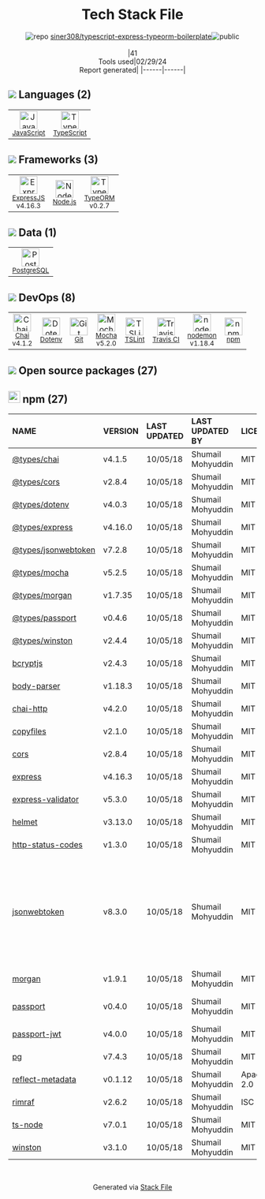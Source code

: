 <!--
&lt;--- Readme.md Snippet without images Start ---&gt;
## Tech Stack
siner308/typescript-express-typeorm-boilerplate is built on the following main stack:

- [JavaScript](https://developer.mozilla.org/en-US/docs/Web/JavaScript) – Languages
- [TypeScript](http://www.typescriptlang.org) – Languages
- [ExpressJS](http://expressjs.com/) – Microframeworks (Backend)
- [Node.js](http://nodejs.org/) – Frameworks (Full Stack)
- [TypeORM](https://typeorm.io/) – Microframeworks (Backend)
- [PostgreSQL](http://www.postgresql.org/) – Databases
- [Chai](http://chaijs.com/) – Javascript Testing Framework
- [Mocha](http://mochajs.org/) – Javascript Testing Framework
- [TSLint](https://github.com/palantir/tslint) – Code Review
- [Travis CI](http://travis-ci.com/) – Continuous Integration
- [nodemon](http://nodemon.io/) – node.js Application Monitoring

Full tech stack [here](/techstack.md)

&lt;--- Readme.md Snippet without images End ---&gt;

&lt;--- Readme.md Snippet with images Start ---&gt;
## Tech Stack
siner308/typescript-express-typeorm-boilerplate is built on the following main stack:

- <img width='25' height='25' src='https://img.stackshare.io/service/1209/javascript.jpeg' alt='JavaScript'/> [JavaScript](https://developer.mozilla.org/en-US/docs/Web/JavaScript) – Languages
- <img width='25' height='25' src='https://img.stackshare.io/service/1612/bynNY5dJ.jpg' alt='TypeScript'/> [TypeScript](http://www.typescriptlang.org) – Languages
- <img width='25' height='25' src='https://img.stackshare.io/service/1163/hashtag.png' alt='ExpressJS'/> [ExpressJS](http://expressjs.com/) – Microframeworks (Backend)
- <img width='25' height='25' src='https://img.stackshare.io/service/1011/n1JRsFeB_400x400.png' alt='Node.js'/> [Node.js](http://nodejs.org/) – Frameworks (Full Stack)
- <img width='25' height='25' src='https://img.stackshare.io/service/7419/20165699.png' alt='TypeORM'/> [TypeORM](https://typeorm.io/) – Microframeworks (Backend)
- <img width='25' height='25' src='https://img.stackshare.io/service/1028/ASOhU5xJ.png' alt='PostgreSQL'/> [PostgreSQL](http://www.postgresql.org/) – Databases
- <img width='25' height='25' src='https://img.stackshare.io/service/1725/chai.png' alt='Chai'/> [Chai](http://chaijs.com/) – Javascript Testing Framework
- <img width='25' height='25' src='https://img.stackshare.io/service/832/mocha.png' alt='Mocha'/> [Mocha](http://mochajs.org/) – Javascript Testing Framework
- <img width='25' height='25' src='https://img.stackshare.io/service/5561/303157.png' alt='TSLint'/> [TSLint](https://github.com/palantir/tslint) – Code Review
- <img width='25' height='25' src='https://img.stackshare.io/service/460/Lu6cGu0z_400x400.png' alt='Travis CI'/> [Travis CI](http://travis-ci.com/) – Continuous Integration
- <img width='25' height='25' src='https://img.stackshare.io/service/5577/preview.png' alt='nodemon'/> [nodemon](http://nodemon.io/) – node.js Application Monitoring

Full tech stack [here](/techstack.md)

&lt;--- Readme.md Snippet with images End ---&gt;
-->
<div align="center">

# Tech Stack File
![](https://img.stackshare.io/repo.svg "repo") [siner308/typescript-express-typeorm-boilerplate](https://github.com/siner308/typescript-express-typeorm-boilerplate)![](https://img.stackshare.io/public_badge.svg "public")
<br/><br/>
|41<br/>Tools used|02/29/24 <br/>Report generated|
|------|------|
</div>

## <img src='https://img.stackshare.io/languages.svg'/> Languages (2)
<table><tr>
  <td align='center'>
  <img width='36' height='36' src='https://img.stackshare.io/service/1209/javascript.jpeg' alt='JavaScript'>
  <br>
  <sub><a href="https://developer.mozilla.org/en-US/docs/Web/JavaScript">JavaScript</a></sub>
  <br>
  <sub></sub>
</td>

<td align='center'>
  <img width='36' height='36' src='https://img.stackshare.io/service/1612/bynNY5dJ.jpg' alt='TypeScript'>
  <br>
  <sub><a href="http://www.typescriptlang.org">TypeScript</a></sub>
  <br>
  <sub></sub>
</td>

</tr>
</table>

## <img src='https://img.stackshare.io/frameworks.svg'/> Frameworks (3)
<table><tr>
  <td align='center'>
  <img width='36' height='36' src='https://img.stackshare.io/service/1163/hashtag.png' alt='ExpressJS'>
  <br>
  <sub><a href="http://expressjs.com/">ExpressJS</a></sub>
  <br>
  <sub>v4.16.3</sub>
</td>

<td align='center'>
  <img width='36' height='36' src='https://img.stackshare.io/service/1011/n1JRsFeB_400x400.png' alt='Node.js'>
  <br>
  <sub><a href="http://nodejs.org/">Node.js</a></sub>
  <br>
  <sub></sub>
</td>

<td align='center'>
  <img width='36' height='36' src='https://img.stackshare.io/service/7419/20165699.png' alt='TypeORM'>
  <br>
  <sub><a href="https://typeorm.io/">TypeORM</a></sub>
  <br>
  <sub>v0.2.7</sub>
</td>

</tr>
</table>

## <img src='https://img.stackshare.io/databases.svg'/> Data (1)
<table><tr>
  <td align='center'>
  <img width='36' height='36' src='https://img.stackshare.io/service/1028/ASOhU5xJ.png' alt='PostgreSQL'>
  <br>
  <sub><a href="http://www.postgresql.org/">PostgreSQL</a></sub>
  <br>
  <sub></sub>
</td>

</tr>
</table>

## <img src='https://img.stackshare.io/devops.svg'/> DevOps (8)
<table><tr>
  <td align='center'>
  <img width='36' height='36' src='https://img.stackshare.io/service/1725/chai.png' alt='Chai'>
  <br>
  <sub><a href="http://chaijs.com/">Chai</a></sub>
  <br>
  <sub>v4.1.2</sub>
</td>

<td align='center'>
  <img width='36' height='36' src='https://img.stackshare.io/service/8067/default_90dcb1286af7685c68df319c764b80704df1155b.png' alt='Dotenv'>
  <br>
  <sub><a href="https://github.com/motdotla/dotenv">Dotenv</a></sub>
  <br>
  <sub></sub>
</td>

<td align='center'>
  <img width='36' height='36' src='https://img.stackshare.io/service/1046/git.png' alt='Git'>
  <br>
  <sub><a href="http://git-scm.com/">Git</a></sub>
  <br>
  <sub></sub>
</td>

<td align='center'>
  <img width='36' height='36' src='https://img.stackshare.io/service/832/mocha.png' alt='Mocha'>
  <br>
  <sub><a href="http://mochajs.org/">Mocha</a></sub>
  <br>
  <sub>v5.2.0</sub>
</td>

<td align='center'>
  <img width='36' height='36' src='https://img.stackshare.io/service/5561/303157.png' alt='TSLint'>
  <br>
  <sub><a href="https://github.com/palantir/tslint">TSLint</a></sub>
  <br>
  <sub></sub>
</td>

<td align='center'>
  <img width='36' height='36' src='https://img.stackshare.io/service/460/Lu6cGu0z_400x400.png' alt='Travis CI'>
  <br>
  <sub><a href="http://travis-ci.com/">Travis CI</a></sub>
  <br>
  <sub></sub>
</td>

<td align='center'>
  <img width='36' height='36' src='https://img.stackshare.io/service/5577/preview.png' alt='nodemon'>
  <br>
  <sub><a href="http://nodemon.io/">nodemon</a></sub>
  <br>
  <sub>v1.18.4</sub>
</td>

<td align='center'>
  <img width='36' height='36' src='https://img.stackshare.io/service/1120/lejvzrnlpb308aftn31u.png' alt='npm'>
  <br>
  <sub><a href="https://www.npmjs.com/">npm</a></sub>
  <br>
  <sub></sub>
</td>

</tr>
</table>


## <img src='https://img.stackshare.io/group.svg' /> Open source packages (27)</h2>

## <img width='24' height='24' src='https://img.stackshare.io/service/1120/lejvzrnlpb308aftn31u.png'/> npm (27)

|NAME|VERSION|LAST UPDATED|LAST UPDATED BY|LICENSE|VULNERABILITIES|
|:------|:------|:------|:------|:------|:------|
|[@types/chai](https://www.npmjs.com/@types/chai)|v4.1.5|10/05/18|Shumail Mohyuddin |MIT|N/A|
|[@types/cors](https://www.npmjs.com/@types/cors)|v2.8.4|10/05/18|Shumail Mohyuddin |MIT|N/A|
|[@types/dotenv](https://www.npmjs.com/@types/dotenv)|v4.0.3|10/05/18|Shumail Mohyuddin |MIT|N/A|
|[@types/express](https://www.npmjs.com/@types/express)|v4.16.0|10/05/18|Shumail Mohyuddin |MIT|N/A|
|[@types/jsonwebtoken](https://www.npmjs.com/@types/jsonwebtoken)|v7.2.8|10/05/18|Shumail Mohyuddin |MIT|N/A|
|[@types/mocha](https://www.npmjs.com/@types/mocha)|v5.2.5|10/05/18|Shumail Mohyuddin |MIT|N/A|
|[@types/morgan](https://www.npmjs.com/@types/morgan)|v1.7.35|10/05/18|Shumail Mohyuddin |MIT|N/A|
|[@types/passport](https://www.npmjs.com/@types/passport)|v0.4.6|10/05/18|Shumail Mohyuddin |MIT|N/A|
|[@types/winston](https://www.npmjs.com/@types/winston)|v2.4.4|10/05/18|Shumail Mohyuddin |MIT|N/A|
|[bcryptjs](https://www.npmjs.com/bcryptjs)|v2.4.3|10/05/18|Shumail Mohyuddin |MIT|N/A|
|[body-parser](https://www.npmjs.com/body-parser)|v1.18.3|10/05/18|Shumail Mohyuddin |MIT|N/A|
|[chai-http](https://www.npmjs.com/chai-http)|v4.2.0|10/05/18|Shumail Mohyuddin |MIT|N/A|
|[copyfiles](https://www.npmjs.com/copyfiles)|v2.1.0|10/05/18|Shumail Mohyuddin |MIT|N/A|
|[cors](https://www.npmjs.com/cors)|v2.8.4|10/05/18|Shumail Mohyuddin |MIT|N/A|
|[express](https://www.npmjs.com/express)|v4.16.3|10/05/18|Shumail Mohyuddin |MIT|[CVE-2022-24999](https://github.com/advisories/GHSA-hrpp-h998-j3pp) (High)|
|[express-validator](https://www.npmjs.com/express-validator)|v5.3.0|10/05/18|Shumail Mohyuddin |MIT|N/A|
|[helmet](https://www.npmjs.com/helmet)|v3.13.0|10/05/18|Shumail Mohyuddin |MIT|N/A|
|[http-status-codes](https://www.npmjs.com/http-status-codes)|v1.3.0|10/05/18|Shumail Mohyuddin |MIT|N/A|
|[jsonwebtoken](https://www.npmjs.com/jsonwebtoken)|v8.3.0|10/05/18|Shumail Mohyuddin |MIT|[CVE-2022-23529](https://github.com/advisories/GHSA-27h2-hvpr-p74q) (High)<br/>[CVE-2022-23539](https://github.com/advisories/GHSA-8cf7-32gw-wr33) (Moderate)<br/>[CVE-2022-23540](https://github.com/advisories/GHSA-qwph-4952-7xr6) (Moderate)<br/>[CVE-2022-23541](https://github.com/advisories/GHSA-hjrf-2m68-5959) (Moderate)|
|[morgan](https://www.npmjs.com/morgan)|v1.9.1|10/05/18|Shumail Mohyuddin |MIT|N/A|
|[passport](https://www.npmjs.com/passport)|v0.4.0|10/05/18|Shumail Mohyuddin |MIT|[CVE-2022-25896](https://github.com/advisories/GHSA-v923-w3x8-wh69) (Moderate)|
|[passport-jwt](https://www.npmjs.com/passport-jwt)|v4.0.0|10/05/18|Shumail Mohyuddin |MIT|N/A|
|[pg](https://www.npmjs.com/pg)|v7.4.3|10/05/18|Shumail Mohyuddin |MIT|N/A|
|[reflect-metadata](https://www.npmjs.com/reflect-metadata)|v0.1.12|10/05/18|Shumail Mohyuddin |Apache-2.0|N/A|
|[rimraf](https://www.npmjs.com/rimraf)|v2.6.2|10/05/18|Shumail Mohyuddin |ISC|N/A|
|[ts-node](https://www.npmjs.com/ts-node)|v7.0.1|10/05/18|Shumail Mohyuddin |MIT|N/A|
|[winston](https://www.npmjs.com/winston)|v3.1.0|10/05/18|Shumail Mohyuddin |MIT|N/A|

<br/>
<div align='center'>

Generated via [Stack File](https://github.com/marketplace/stack-file)
